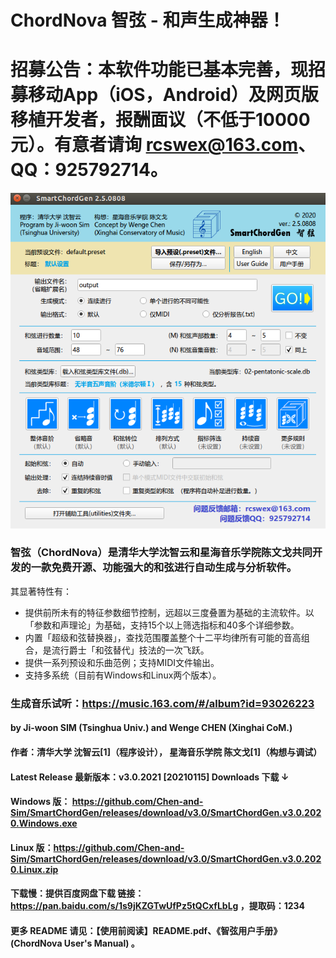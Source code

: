 # ChordNova 智弦 - 和声生成神器！

# 招募公告：本软件功能已基本完善，现招募移动App（iOS，Android）及网页版移植开发者，报酬面议（不低于10000元）。有意者请询 rcswex@163.com、QQ：925792714。
![Alt text](graphics/screenshots/SmartChordGen-main-screenshot.png)

### 智弦（ChordNova）是清华大学沈智云和星海音乐学院陈文戈共同开发的一款免费开源、功能强大的和弦进行自动生成与分析软件。
其显著特性有：
* 提供前所未有的特征参数细节控制，远超以三度叠置为基础的主流软件。以「参数和声理论」为基础，支持15个以上筛选指标和40多个详细参数。
* 内置「超级和弦替换器」，查找范围覆盖整个十二平均律所有可能的音高组合，是流行爵士「和弦替代」技法的一次飞跃。
* 提供一系列预设和乐曲范例；支持MIDI文件输出。
* 支持多系统（目前有Windows和Linux两个版本）。

### 生成音乐试听：https://music.163.com/#/album?id=93026223
#### by Ji-woon SIM (Tsinghua Univ.) and Wenge CHEN (Xinghai CoM.)
#### 作者：清华大学  沈智云[1]（程序设计），  星海音乐学院  陈文戈[1]（构想与调试）
#### Latest Release 最新版本：v3.0.2021 [20210115] Downloads 下载 ↓ 
#### Windows 版： https://github.com/Chen-and-Sim/SmartChordGen/releases/download/v3.0/SmartChordGen.v3.0.2020.Windows.exe
#### Linux 版：https://github.com/Chen-and-Sim/SmartChordGen/releases/download/v3.0/SmartChordGen.v3.0.2020.Linux.zip
#### 下载慢：提供百度网盘下载 链接：https://pan.baidu.com/s/1s9jKZGTwUfPz5tQCxfLbLg ，提取码：1234
#### 更多 README 请见：【使用前阅读】README.pdf、《智弦用户手册》(ChordNova User's Manual) 。
